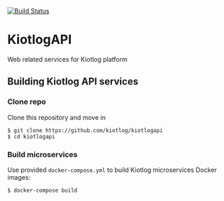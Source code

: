 [![Build Status](https://travis-ci.org/kiotlog/kiotlogweb.svg?branch=master)](https://travis-ci.org/kiotlog/kiotlogweb)

# KiotlogAPI

Web related services for Kiotlog platform

## Building Kiotlog API services

### Clone repo

Clone this repository and move in

    $ git clone https://github.com/kiotlog/kiotlogapi
    $ cd kiotlogapi

### Build microservices

Use provided `docker-compose.yml` to build Kiotlog microservices Docker images:

    $ docker-compose build
